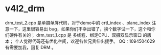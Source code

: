 # v4l2_drm
drm_test_2.cpp 是单摄单屏代码，对于demo中的 crtl_index 、plane_index 注意一下，这里很容易出 bug，如果你们不幸出错了，换个数字试一下，这个和你们硬件有关的；
drm_test_1.cpp 是 多线程、绑定CPU、双摄双显示窗口 的版本；
个人觉得代码还有优化空间，欢迎各位兄贵伸出援手。
QQ : 1094504629 有需要加我，回复 DRM 。

